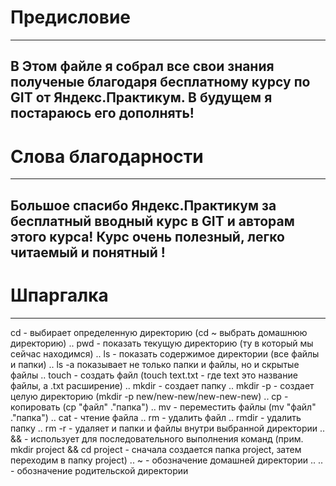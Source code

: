 # Предисловие
---
В Этом файле я собрал все свои знания полученые благодаря бесплатному курсу по GIT от Яндекс.Практикум. В будущем я постараюсь его дополнять!
---
# Слова благодарности
---
Большое спасибо Яндекс.Практикум за бесплатный вводный курс в GIT и авторам этого курса! Курс очень полезный, легко читаемый и понятный !
---
# Шпаргалка 
---
cd - выбирает определенную директорию (cd ~ выбрать домашнюю директорию) ..
pwd - показать текущую директорию (ту в который мы сейчас находимся) ..
ls - показать содержимое директории (все файлы и папки) ..
ls -a показывает не только папки и файлы, но и скрытые файлы ..
touch - создать файл (touch text.txt - где text это название файлы, а .txt расширение) ..
mkdir - создает папку ..
mkdir -p - создает целую директорию (mkdir -p new/new-new/new-new-new) ..
cp - копировать (cp "файл" ."папка") ..
mv - переместить файлы (mv "файл" ."папка") ..
cat - чтение файла ..
rm - удалить файл ..
rmdir - удалить папку ..
rm -r - удаляет и папки и файлы внутри выбранной директории ..
&& - использует для последовательного выполнения команд (прим. mkdir project && cd project - сначала создается папка project, затем переходим в папку project) ..
~ - обозначение домашней директории ..
.. - обозначение родительской директории